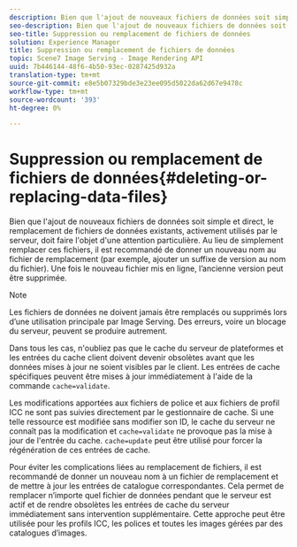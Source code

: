 ```yaml
---
description: Bien que l'ajout de nouveaux fichiers de données soit simple et direct, le remplacement de fichiers de données existants, activement utilisés par le serveur, doit faire l'objet d'une attention particulière. Au lieu de simplement remplacer ces fichiers, il est recommandé de donner un nouveau nom au fichier de remplacement (par exemple, ajouter un suffixe de version au nom du fichier). Une fois le nouveau fichier mis en ligne, l’ancienne version peut être supprimée.
seo-description: Bien que l'ajout de nouveaux fichiers de données soit simple et direct, le remplacement de fichiers de données existants, activement utilisés par le serveur, doit faire l'objet d'une attention particulière. Au lieu de simplement remplacer ces fichiers, il est recommandé de donner un nouveau nom au fichier de remplacement (par exemple, ajouter un suffixe de version au nom du fichier). Une fois le nouveau fichier mis en ligne, l’ancienne version peut être supprimée.
seo-title: Suppression ou remplacement de fichiers de données
solution: Experience Manager
title: Suppression ou remplacement de fichiers de données
topic: Scene7 Image Serving - Image Rendering API
uuid: 7b446144-48f6-4b50-93ec-0287425d932a
translation-type: tm+mt
source-git-commit: e8e5b07329bde3e23ee095d5022da62d67e9478c
workflow-type: tm+mt
source-wordcount: '393'
ht-degree: 0%

---
```



# Suppression ou remplacement de fichiers de données{#deleting-or-replacing-data-files}

Bien que l&#39;ajout de nouveaux fichiers de données soit simple et direct, le remplacement de fichiers de données existants, activement utilisés par le serveur, doit faire l&#39;objet d&#39;une attention particulière. Au lieu de simplement remplacer ces fichiers, il est recommandé de donner un nouveau nom au fichier de remplacement (par exemple, ajouter un suffixe de version au nom du fichier). Une fois le nouveau fichier mis en ligne, l’ancienne version peut être supprimée.

>[!NOTE]
>
>Les fichiers de données ne doivent jamais être remplacés ou supprimés lors d’une utilisation principale par Image Serving. Des erreurs, voire un blocage du serveur, peuvent se produire autrement.

Dans tous les cas, n&#39;oubliez pas que le cache du serveur de plateformes et les entrées du cache client doivent devenir obsolètes avant que les données mises à jour ne soient visibles par le client. Les entrées de cache spécifiques peuvent être mises à jour immédiatement à l&#39;aide de la commande `cache=validate`.

Les modifications apportées aux fichiers de police et aux fichiers de profil ICC ne sont pas suivies directement par le gestionnaire de cache. Si une telle ressource est modifiée sans modifier son ID, le cache du serveur ne connaît pas la modification et `cache=validate` ne provoque pas la mise à jour de l&#39;entrée du cache. `cache=update` peut être utilisé pour forcer la régénération de ces entrées de cache.

Pour éviter les complications liées au remplacement de fichiers, il est recommandé de donner un nouveau nom à un fichier de remplacement et de mettre à jour les entrées de catalogue correspondantes. Cela permet de remplacer n’importe quel fichier de données pendant que le serveur est actif et de rendre obsolètes les entrées de cache du serveur immédiatement sans intervention supplémentaire. Cette approche peut être utilisée pour les profils ICC, les polices et toutes les images gérées par des catalogues d’images.
